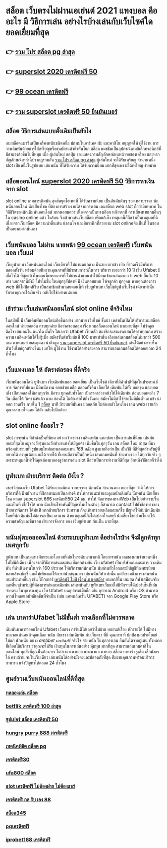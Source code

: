 # สล็อต เว็บตรงไม่ผ่านเอเย่นต์ 2021 แทงบอล คืออะไร มี วิธีการเล่น อย่างไรบ้างเล่นกับเว็บไซค์ใด ยอดเยี่ยมที่สุด 

## 👉 [รวม โปร สล็อต pg ล่าสุด](https://mabet.net/20-free-100/)
## 👉 [superslot 2020 เครดิตฟรี 50](https://member.mabet.net/?action=login)
## 👉 [99 ocean เครดิตฟรี](https://mabet.net/)
## 👉 [รวม superslot เครดิตฟรี 50 ยืนยันเบอร์](https://mabet.net/)

## สล็อต  วิธีการเล่นแบบดั้งเดิมเป็นยังไง

 เกมสล็อตแมชชีนเป็นเครื่องพนันชนิดหนึ่ง มักพบในอาร์เคด ผับ และคาสิโน อนุญาตให้ ผู้ใช้งาน  การวางเดิมพันด้วยการใส่เหรียญหรือธนบัตรแล้วดึงคันโยก สล็อต แมชชีนเป็นอุปกรณ์เกมอิเล็กทรอนิกส์ที่มีสามวงล้อขึ้นไปที่หมุน เมื่อ ผู้เล่นใหม่ กดปุ่ม ช่องแสดงภาพสัญลักษณ์บนหน้าจอของเครื่อง และหากสัญลักษณ์เหล่านี้ปรากฏรวมกัน [รวม โปร สล็อต pg ล่าสุด](https://member.mabet.net/?action=login)  ผู้เล่นใหม่ จะได้รับเหรียญ จำนวนหนึ่ง  slot เป็นหนึ่งในรูปแบบ  เล่นพนัน ที่ได้รับความ  ได้รับความนิยม มากที่สุดเพราะได้เหรียญ ง่ายมาก


## สล็อตออนไลน์ [superslot 2020 เครดิตฟรี 50](https://mabet.net/)  วิธีการหาเงินจาก slot 

 slot online เกมการเดิมพัน สุดฮิตยุคไฮเทคที่  ได้รับความนิยม เป็นอันดับต้นๆ ของเหล่าบรรดา นักพนันออนไลน์ นักเสี่ยงโชค ที่ต้องการสร้างรายได้จากการเล่น เกมสล็อต  web slot ถือว่ามีบทบาท ในวิถีชีวิตของนักเดิมพันออนไลน์ มากพอสมควร เนื่องจากเป็นทางเลือก หลังจากที่ การเสี่ยงทายเกมอื่นๆใน casino online   แล้ว ในร้อน  จึงเข้ามาเล่นเว็บสล็อต เพื่อแก้เซ็ง เหตุผลนี้ก็ถือว่าเป็นเหตุผลที่ดี เนื่องจากเว็บสล็อต  มีความน่าตื่นเต้น น่าสนใจ และมีกราฟิกที่สวยงาม  slot onlineจึงเป็นที่ ชื่นชอบเป็นอยากมากนั่นเอง


## เว็บพนันบอล  ไม่ผ่าน นายหน้า [99 ocean เครดิตฟรี](https://mabet.net/)  เว็บพนันบอล เว็บแม่

 เว็บยูฟ่าเบท เว็บพนันออนไลน์  เว็บเดียวที่ ไม่ผ่านคนกลาง  มีระบบ  เอาเข้า  เบิก ที่รวดเร็วมีบริการ  ตลอดทั้งวัน พร้อมด้วยทีมงานคุณภาพที่มีประสบการณ์ในการ บริหาร เยอะกว่า 10 ปี เว็บ Ufabet มี  เชื่อใจได้  ที่สุดแล้วในตอนนี้เพราะการที่ ไม่ผ่านตัวแทนทำให้มีคนเข้ามาเล่นมากกว่า web อื่นถึง 10 เท่า นอกจากนี้ยังมี โปรโมชั่น ใหม่ทุกๆสัปดาห์ มี เงินตอบแทน ให้จลูกค้า ทุกๆคน หากคุณต้องการ  web ที่ดีไม่ปิดหนีรีบ เป็นสมาชิกเข้ามาเลยตอนนี้ที่ เว็บยูฟ่าเบท เว็บไซต์ยูฟ่าเว็บไซต์ เดียวเท่านั้นรับรองคุณจะได้เงินจริง กลับไปใช้อย่างแน่นอน 

##  เข้าร่วม  เว็บเล่นพนันออนไลน์ slot online ดีจริงไหม

 ในสมัยนี้ มี เว็บเดิมพันออนไลน์เกิดขึ้นอย่าง มากมาย เว็บไซค์ ชั้นนำ เหล่านั้นเปิดให้บริการเกมสล็อตออนไลน์  ค่ายยอดฮิต ครบทุกค่าย  ถือว่าครอบคลุม เรื่องเกมสล็อตออนไลน์ มากมายที่สุด  ไม่ว่าคุณ ติดใจ เล่นเกมใน แนวใด  มั่นใจ ได้เลยว่า  Ufabet เว็บหลัก สมาชิกจะสามารถเล่นได้ครบทุกเกม สร้างความ เพลิดเพลินได้ไม่รู้เบื่อ สมัครขั้นต่ำเริ่มต้นที่ 100 บาทเท่านั้น เลือกเล่นเกมสล็อตได้มากว่า 500 เกม ภาพเกมสวยสะดุดตา น่าดึงดูด [รวม superslot เครดิตฟรี 50 ยืนยันเบอร์](https://mabet.net/20-free-100/) เล่นได้อย่างราบรื่น ตัวเว็บไซค์ถูกสร้างขึ้นมา มาให้ ผู้ใช้งาน ใช้งานได้อย่างสะดวก สามารถเล่นเกมสล็อตได้ตลอดเวลา 24 ชั่วโมง

## เว็บแทงบอล  ให้ อัตราต่อรอง ที่ดีจริง 

 เว็บพนันออนไลน์  ยูฟ่าเบท   เว็บเดิมพันบอล ยอดเยี่ยม  เป็นเว็บไซต์ เดียวที่มีค่าน้ำดีที่สุดในประเทศ มีการ จัดการที่มั่นคง มีมีพนักงาน คอยช่วยเหลือ ตลอดทั้งคืน   เลือกได้ เดิมพัน ได้ทั้ง บอลชุด  และบอลเต็ง  เปิดบอลสดให้เล่นทุกวัน มีครบ ทุกคลับทั่วโลก เปิดราคาล่วงหน้าให้ได้เดิมพัน ก่อนบอลเตะถึง 7 วัน   เลือกได้ วิเคราะห์แล้ว แทง ก่อนได้ ไม่ต้องรอให้ถึงวันเตะ  สมัครไม่มีค่าใช้จ่ายไม่มีขั้นต่ำ    เอาเข้า  นำออก รวดเร็ว ภายใน 1 [สล็อต](https://bio.link/tisawago) นาที มีระบบที่มั่นคง ปลอดภัย ไม่ต้องกลัวโดนโกง เล่น web เราแล้วคุณจะสบายใจและ ได้ตัง กลับไปอีกด้วย

##  slot online  คืออะไร ?

 slot   การพนัน ที่กำลังเป็นที่นิยม อย่างกว้างขวาง  เพลิดเพลิน   แตกบ่อย  เป็นการเล่นที่นิยม เล่นกัน เยอะที่สุดในหมู่ของวัยรุ่นและวัยทำงานทำให้มีลูกค้า เพิ่มขึ้นในทุกๆวัน  เกม สล็อต ใหม่ ล่าสุด ที่มาพร้อมกับระบบที่ รูปแบบใหม่และผลตอบแทน *168 สล็อต* สูงมากถือว่าเป็น เป็นวิธี ที่ดีที่สุดสำหรับผู้ที่ อยากได้ ลงทุนน้อยและได้ รายได้ ที่เยอะถือว่าเป็นอีกหนึ่ง เล่นเกมพนันที่ ช่องทางรวย ได้ทุกวันจริง ๆ เพราะเหตุผลนี้ทำให้คุณต้องมาลองดูว่าการเล่น slot ถือว่าเป็นการทำงานที่ดีที่สุด อีกหนึ่งวิธีเลยก็ว่าได้


## ยูฟ่าเบท ฝ่ายบริการ ติดต่อ ยังไง ?

 เซอร์วิสของเว็บ Ufabet   ได้รับความนิยม จากบรรดา นักพนัน  จำนวนมาก เยอะที่สุด  ว่ามี ให้การบริการที่ดี มีพนักงาน ที่ฝึกอบรมมาเป็นอย่างดี ทำให้การแนะนำและดูแลนักเดิมพัน นักพนัน นักเสี่ยงโชค  ตลอด [superslot 666 เครดิตฟรี50](https://mabet.net/register/) 24 ชม.  ทำให้ จัดการของทางWeb เป็นไปอย่างราบรื่น และเป็นที่  เชื่อใจได้  หาก  นักเสี่ยงโชคพันมีปัญหาในเรื่องต่างๆ ก็สามารถ  contact  ไปยังช่องทางของ ฝ่ายการจัดการ  ได้ทันที  หากฝ่ายบริการ  รับทราบ  ก็จะเข้ามาช่วยเหลือและแก้ไข ปัญหาให้กับนักเดิมพัน  โดยที่นักเดิมพันไม่ต้องรอเป็นเวลานาน ด้วยเหตุผลนี้จึงไม่แปลกใจเลยที่ นักเสี่ยงโชคส่วนใดจะให้ความสำคัญและชื่นชอบ ฝ่ายการจัดการ ของ เว็บยูฟ่าเบท  กันเป็น  มากที่สุด


## พนันฟุตบอลออนไลน์    ด้วยระบบยูฟ่าเบท ดีอย่างไรบ้าง จึงมีลูกค้าทุกเพศทุกวัย

 ยูฟ่าเบท เป็นเกมแห่งทักษะและโอกาสที่เล่นในระดับนานาชาติ โดยการพนัน ผลของเกมจำนวนหนึ่ง ไม่ใช่มิติเดียว เนื่องจากมีวิธีการเล่นและชนะที่แตกต่างกัน เว็บ ufabet เป็นบริษัทเกมและการ วางเดิมพัน ที่ดำเนินงานในกว่า 160 ประเทศ ให้บริการแก่นักพนัน นับล้านทั่วโลกและมีบัญชีที่ลงทะเบียนหลายล้านบัญชี และไม่เพียงแต่ให้การสนับสนุนการ เล่นพนันกีฬาเท่านั้น แต่ยังรวมถึงการ เล่นพนันเกมประเภทอื่นๆ เช่น โป๊กเกอร์ [เครดิตฟรี ไม่มี เงื่อนไข แค่สมัคร](https://mabet.net/credit-free-50/) เกมคาสิโน เกมสด กีฬาเสมือนจริง และอื่นๆสำหรับผู้ที่ต้องการเล่นเกมเดิมพัน เล่นพนันกับ ยูฟ่าเบทเว็บแม่ไม่มีหักรายได้เปอร์เซ็นที่เล่น  จ่ายตรง ในทุการลงทุน  เว็บ Ufabet บนอุปกรณ์มือถือ เช่น อุปกรณ์ Android หรือ iOS สามารถดาวน์โหลดแอปพลิเคชั่นที่จำเป็น (เช่น แอพพลิเคชั่น UFABET) จาก Google Play Store หรือ Apple Store 


## เล่น บาคาร่าUfabet ไม่มีขั้นต่ำ ทางเลือกที่ไม่ควรพลาด

 เดิมพันบาคาร่าออนไลน์ Ufabet เว็บตรง  การันตีได้เลยว่าไม่ผ่าน เอเย่นต์เรื่อง หักรายได้ ไม่มีทาง พบเจอแน่นอนถ้าคุณเลือก พนัน กับเรา  เล่นเดิมพัน กับเว็บตรง ที่มี คุณภาพ ที่ ปกป้องผลประโยชน์ให้แก่ นักพนัน อย่าง *ambbet เครดิตฟรี* จริงใจ จ่ายหนัก ในทุกการเล่น ยืนยันได้จากผู้เล่น ทั้งหลายที่เลือกใช้บริการ ว่าคุณจะได้รับ เงินทุนในการเล่นอย่าง คุ้มทุน มากที่สุด สามารถเล่นเกมคาสิโนออนไลน์ ทุกสิ่งที่คุณนีั้นต้องการ ไม่ว่าจะ แทงบอล แทงมวย แทงหวย สล็อต บาคาร่า รูเล็ต เสือมังกร ได้ ครบถ้วน จบในเว็บเดียว เล่นพนันได้อย่างมั่งคงและปลอดภัยที่สุด ทีมงานคุณภาพพร้อมบริการ สามารถ แจ้งปัญหาได้ตลอด 24 ชั่วโมง

## ศูนย์รวมเว็บพนันออนไลน์ที่ดีที่สุด

### [ทดลองเล่น สล็อต](https://atom.io/themes/PG%20เว็บตรง%20%20mgm99win%20เครดิตฟรี%20008%20สล็อต%2020รับ100%20ของแท้%20100%)
### [betflik เครดิตฟรี 100 ล่าสุด](https://atom.io/themes/PG%20เว็บตรง%20%20สล็อต%20ฝาก%201%20รับ%2050%20008%20สล็อต%2020รับ100%20ของแท้%20100%)
### [ซุปเปอร์ สล็อต เครดิตฟรี 50](https://atom.io/themes/PG%20เว็บตรง%20%20เว็บตรง%20เครดิตฟรี%202021%20008%20สล็อต%2020รับ100%20ของแท้%20100%)
### [hungry purry 888 เครดิตฟรี](https://atom.io/themes/PG%20เว็บตรง%20%20superslot%20เครดิตฟรี%2020%20008%20สล็อต%2020รับ100%20ของแท้%20100%)
### [เทคนิคพิชิต สล็อต pg](https://atom.io/themes/PG%20เว็บตรง%20%20lava789เครดิตฟรี%20008%20สล็อต%2020รับ100%20ของแท้%20100%)
### [เครดิตฟรี30](https://atom.io/themes/PG%20เว็บตรง%20%20สล็อตxo1688%20008%20สล็อต%2020รับ100%20ของแท้%20100%)
### [ufa800 สล็อต](https://atom.io/themes/PG%20เว็บตรง%20%20mgwสล็อต%20008%20สล็อต%2020รับ100%20ของแท้%20100%)
### [slot เครดิตฟรี ไม่ต้องฝาก ไม่ต้องแชร์](https://atom.io/themes/PG%20เว็บตรง%20%20superslot%20เครดิตฟรี50%202021%20008%20สล็อต%2020รับ100%20ของแท้%20100%)
### [เครดิตฟรี กด รับ เอง 88](https://atom.io/themes/PG%20เว็บตรง%20%20สล็อต%20ค่าย%20jili%20เครดิตฟรี%20008%20สล็อต%2020รับ100%20ของแท้%20100%)
### [สล็อต345](https://atom.io/themes/PG%20เว็บตรง%20%2011hilo%20สล็อต%20mem%20008%20สล็อต%2020รับ100%20ของแท้%20100%)
### [pgเครดิตฟรี](https://atom.io/themes/PG%20เว็บตรง%20%20สล็อต%20g2g%20008%20สล็อต%2020รับ100%20ของแท้%20100%)
### [iprobet168 เครดิตฟรี](https://atom.io/themes/PG%20เว็บตรง%20%20สล็อตaka%20008%20สล็อต%2020รับ100%20ของแท้%20100%)